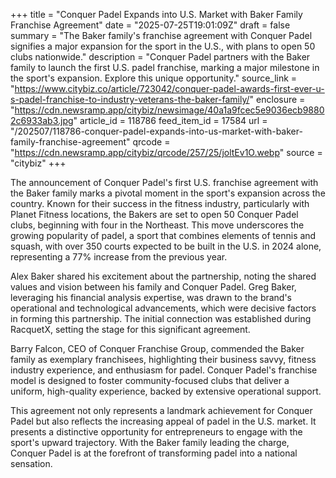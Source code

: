 +++
title = "Conquer Padel Expands into U.S. Market with Baker Family Franchise Agreement"
date = "2025-07-25T19:01:09Z"
draft = false
summary = "The Baker family's franchise agreement with Conquer Padel signifies a major expansion for the sport in the U.S., with plans to open 50 clubs nationwide."
description = "Conquer Padel partners with the Baker family to launch the first U.S. padel franchise, marking a major milestone in the sport's expansion. Explore this unique opportunity."
source_link = "https://www.citybiz.co/article/723042/conquer-padel-awards-first-ever-u-s-padel-franchise-to-industry-veterans-the-baker-family/"
enclosure = "https://cdn.newsramp.app/citybiz/newsimage/40a1a9fcec5e9036ecb98802c6933ab3.jpg"
article_id = 118786
feed_item_id = 17584
url = "/202507/118786-conquer-padel-expands-into-us-market-with-baker-family-franchise-agreement"
qrcode = "https://cdn.newsramp.app/citybiz/qrcode/257/25/joltEv1O.webp"
source = "citybiz"
+++

<p>The announcement of Conquer Padel's first U.S. franchise agreement with the Baker family marks a pivotal moment in the sport's expansion across the country. Known for their success in the fitness industry, particularly with Planet Fitness locations, the Bakers are set to open 50 Conquer Padel clubs, beginning with four in the Northeast. This move underscores the growing popularity of padel, a sport that combines elements of tennis and squash, with over 350 courts expected to be built in the U.S. in 2024 alone, representing a 77% increase from the previous year.</p><p>Alex Baker shared his excitement about the partnership, noting the shared values and vision between his family and Conquer Padel. Greg Baker, leveraging his financial analysis expertise, was drawn to the brand's operational and technological advancements, which were decisive factors in forming this partnership. The initial connection was established during RacquetX, setting the stage for this significant agreement.</p><p>Barry Falcon, CEO of Conquer Franchise Group, commended the Baker family as exemplary franchisees, highlighting their business savvy, fitness industry experience, and enthusiasm for padel. Conquer Padel's franchise model is designed to foster community-focused clubs that deliver a uniform, high-quality experience, backed by extensive operational support.</p><p>This agreement not only represents a landmark achievement for Conquer Padel but also reflects the increasing appeal of padel in the U.S. market. It presents a distinctive opportunity for entrepreneurs to engage with the sport's upward trajectory. With the Baker family leading the charge, Conquer Padel is at the forefront of transforming padel into a national sensation.</p>